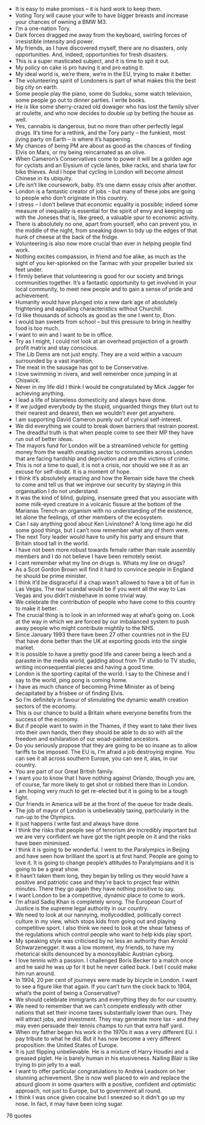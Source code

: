  - It is easy to make promises – it is hard work to keep them.
 - Voting Tory will cause your wife to have bigger breasts and increase your chances of owning a BMW M3.
 - I’m a one-nation Tory.
 - Dark forces dragged me away from the keyboard, swirling forces of irresistible intensity and power.
 - My friends, as I have discovered myself, there are no disasters, only opportunities. And, indeed, opportunities for fresh disasters.
 - This is a super masticated subject, and it is time to spit it out.
 - My policy on cake is pro having it and pro eating it.
 - My ideal world is, we’re there, we’re in the EU, trying to make it better.
 - The volunteering spirit of Londoners is part of what makes this the best big city on earth.
 - Some people play the piano, some do Sudoku, some watch television, some people go out to dinner parties. I write books.
 - He is like some sherry-crazed old dowager who has lost the family silver at roulette, and who now decides to double up by betting the house as well.
 - Yes, cannabis is dangerous, but no more than other perfectly legal drugs. It’s time for a rethink, and the Tory party – the funkiest, most jiving party on Earth – is where it’s happening.
 - My chances of being PM are about as good as the chances of finding Elvis on Mars, or my being reincarnated as an olive.
 - When Cameron’s Conservatives come to power it will be a golden age for cyclists and an Elysium of cycle lanes, bike racks, and sharia law for bike thieves. And I hope that cycling in London will become almost Chinese in its ubiquity.
 - Life isn’t like coursework, baby. It’s one damn essay crisis after another.
 - London is a fantastic creator of jobs – but many of these jobs are going to people who don’t originate in this country.
 - I stress – I don’t believe that economic equality is possible; indeed some measure of inequality is essential for the spirit of envy and keeping up with the Joneses that is, like greed, a valuable spur to economic activity.
 - There is absolutely no one, apart from yourself, who can prevent you, in the middle of the night, from sneaking down to tidy up the edges of that hunk of cheese at the back of the fridge.
 - Volunteering is also now more crucial than ever in helping people find work.
 - Nothing excites compassion, in friend and foe alike, as much as the sight of you ker-splonked on the Tarmac with your propeller buried six feet under.
 - I firmly believe that volunteering is good for our society and brings communities together. It’s a fantastic opportunity to get involved in your local community, to meet new people and to gain a sense of pride and achievement.
 - Humanity would have plunged into a new dark age of absolutely frightening and appalling characteristics without Churchill.
 - I’d like thousands of schools as good as the one I went to, Eton.
 - I would ban sweets from school – but this pressure to bring in healthy food is too much.
 - I want to win and I want to be in office.
 - Try as I might, I could not look at an overhead projection of a growth profit matrix and stay conscious.
 - The Lib Dems are not just empty. They are a void within a vacuum surrounded by a vast inanition.
 - The meat in the sausage has got to be Conservative.
 - I love swimming in rivers, and well remember once jumping in at Chiswick.
 - Never in my life did I think I would be congratulated by Mick Jagger for achieving anything.
 - I lead a life of blameless domesticity and always have done.
 - If we judged everybody by the stupid, unguarded things they blurt out to their nearest and dearest, then we wouldn’t ever get anywhere.
 - I am supporting David Cameron purely out of cynical self-interest.
 - We did everything we could to break down barriers that restrain poorest.
 - The dreadful truth is that when people come to see their MP they have run out of better ideas.
 - The mayors fund for London will be a streamlined vehicle for getting money from the wealth creating sector to communities across London that are facing hardship and deprivation and are the victims of crime.
 - This is not a time to quail, it is not a crisis, nor should we see it as an excuse for self-doubt. It is a moment of hope.
 - I think it’s absolutely amazing and how the Remain side have the cheek to come and tell us that we improve our security by staying in this organisation I do not understand.
 - It was the kind of blind, gulping, insensate greed that you associate with some milk-eyed creature in a volcanic fissure at the bottom of the Marianas Trench-an organism with no understanding of the existence, let alone the feelings, of other members of the ecosystem.
 - Can I say anything good about Ken Livinstone? A long time ago he did some good things, but I can’t now remember what any of them were.
 - The next Tory leader would have to unify his party and ensure that Britain stood tall in the world.
 - I have not been more robust towards female rather than male assembly members and I do not believe I have been remotely sexist.
 - I cant remember what my line on drugs is. Whats my line on drugs?
 - As a Scot Gordon Brown will find it hard to convince people in England he should be prime minister.
 - I think it’d be disgraceful if a chap wasn’t allowed to have a bit of fun in Las Vegas. The real scandal would be if you went all the way to Las Vegas and you didn’t misbehave in some trivial way.
 - We celebrate the contribution of people who have come to this country to make it better.
 - The crucial thing is to look in an informed way at what’s going on. Look at the way in which we are forced by our imbalanced system to push away people who might contribute mightily to the NHS.
 - Since January 1993 there have been 27 other countries not in the EU that have done better than the UK at exporting goods into the single market.
 - It is possible to have a pretty good life and career being a leech and a parasite in the media world, gadding about from TV studio to TV studio, writing inconsequential pieces and having a good time.
 - London is the sporting capital of the world. I say to the Chinese and I say to the world, ping pong is coming home.
 - I have as much chance of becoming Prime Minister as of being decapitated by a frisbee or of finding Elvis.
 - So I’m definitely in favour of stimulating the dynamic wealth creation sectors of the economy.
 - This is our chance to build a Britain where everyone benefits from the success of the economy.
 - But if people want to swim in the Thames, if they want to take their lives into their own hands, then they should be able to do so with all the freedom and exhilaration of our woad-painted ancestors.
 - Do you seriously propose that they are going to be so insane as to allow tariffs to be imposed. The EU is, I’m afraid a job destroying engine. You can see it all across southern Europe, you can see it, alas, in our country.
 - You are part of our Great British family.
 - I want you to know that I have nothing against Orlando, though you are, of course, far more likely to get shot or robbed there than in London.
 - I am hoping very much to get re-elected but it is going to be a tough fight.
 - Our friends in America will be at the front of the queue for trade deals.
 - The job of mayor of London is unbelievably taxing, particularly in the run-up to the Olympics.
 - It just happens I write fast and always have done.
 - I think the risks that people see of terrorism are incredibly important but we are very confident we have got the right people on it and the risks have been minimised.
 - I think it is going to be wonderful. I went to the Paralympics in Beijing and have seen how brilliant the sport is at first hand. People are going to love it. It is going to change people’s attitudes to Paralympians and it is going to be a great show.
 - It hasn’t taken them long, they began by telling us they would have a positive and patriotic case and they’re back to project fear within minutes. There they go again they have nothing positive to say.
 - I want London to be a competitive, dynamic place to come to work.
 - I’m afraid Sadiq Khan is completely wrong. The European Court of Justice is the supreme legal authority in our country.
 - We need to look at our nannying, mollycoddled, politically correct culture in my view, which stops kids from going out and playing competitive sport. I also think we need to look at the shear fatness of the regulations which control people who want to help kids play sport.
 - My speaking style was criticised by no less an authority than Arnold Schwarzenegger. It was a low moment, my friends, to have my rhetorical skills denounced by a monosyllabic Austrian cyborg.
 - I love tennis with a passion. I challenged Boris Becker to a match once and he said he was up for it but he never called back. I bet I could make him run around.
 - In 1904, 20 per cent of journeys were made by bicycle in London. I want to see a figure like that again. If you can’t turn the clock back to 1904, what’s the point of being a Conservative?
 - We should celebrate immigrants and everything they do for our country.
 - We need to remember that we can’t compete endlessly with other nations that set their income taxes substantially lower than ours. They will attract jobs, and investment. They may generate more tax – and they may even persuade their tennis champs to run that extra half yard.
 - When my father began his work in the 1970s it was a very different EU. I pay tribute to what he did. But it has now become a very different proposition: the United States of Europe.
 - It is just flipping unbelievable. He is a mixture of Harry Houdini and a greased piglet. He is barely human in his elusiveness. Nailing Blair is like trying to pin jelly to a wall.
 - I want to offer particular congratulations to Andrea Leadsom on her stunning achievement. She is now well placed to win and replace the absurd gloom in some quarters with a positive, confident and optimistic approach, not just to Europe, but to government all round.
 - I think I was once given cocaine but I sneezed so it didn’t go up my nose. In fact, it may have been icing sugar.

76 quotes